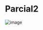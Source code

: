 # Parcial2
![image](https://github.com/user-attachments/assets/06597c2d-503d-4718-b590-f83015f93ea7)
